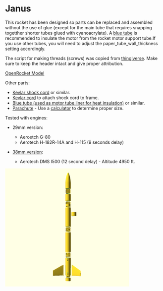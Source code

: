 # Janus

This rocket has been designed so parts can be replaced and assembled without the use of glue (except for the main tube that requires snapping togetther shorter tubes glued with cyanoacrylate). A [blue tube](https://www.alwaysreadyrocketry.com/) is recommended to insulate the motor from the rocket motor support tube.If you use other tubes, you will need to adjust the paper_tube_wall_thickness setting accordingly.

The script for making threads (screws) was copied from [thingiverse](http://www.thingiverse.com/thing:900137). Make sure to keep the header intact and give proper attribution.

[OpenRocket Model](./OpenRocket-29mm.pdf)

Other parts:
* [Kevlar shock cord](https://the-rocketman.com/kevlar-nylon-shock-cords/) or similar.
* [Kevlar cord](https://www.amazon.com/gp/product/B00OVI9XE6/) to attach shock cord to frame.
* [Blue tube (used as motor tube liner for heat insulation)](https://www.alwaysreadyrocketry.com/) or similar.
* [Parachute](https://topflightrecoveryllc.homestead.com/page1.html) - Use a [calculator](https://www.rocketreviews.com/parachute-size-calculator.html) to determine proper size.

Tested with engines:

* 29mm version:
  * Aeroetch G-80
  * Aerotech H-182R-14A and H-115  (9 seconds delay)
  
* [38mm version](./stl/38mm/):
  * Aerotech DMS I500 (12 second delay) - Altitude 4950 ft.

<img src="janus.png" width=400>







